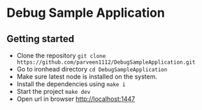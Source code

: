 Debug Sample Application
====================

## Getting started
- Clone the repository `git clone https://github.com/parveen1112/DebugSampleApplication.git`
- Go to ironhead directory `cd DebugSampleApplication`
- Make sure latest node is installed on the system.
- Install the dependencies using `make i`
- Start the project `make dev`
- Open url in browser [http://localhost:1447](http://localhost:1447)
